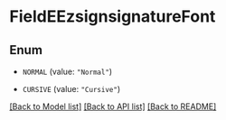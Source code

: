 # FieldEEzsignsignatureFont

## Enum


* `NORMAL` (value: `"Normal"`)

* `CURSIVE` (value: `"Cursive"`)


[[Back to Model list]](../README.md#documentation-for-models) [[Back to API list]](../README.md#documentation-for-api-endpoints) [[Back to README]](../README.md)


